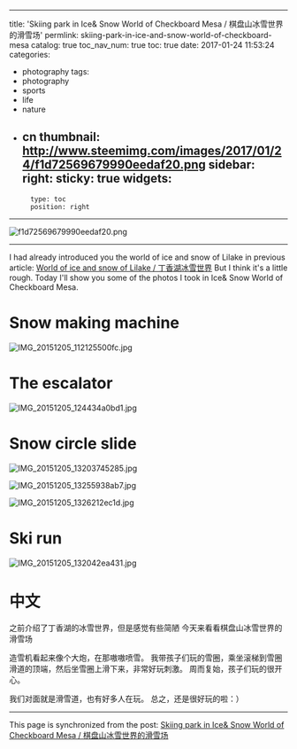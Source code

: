 
---
title: 'Skiing park in Ice& Snow World of Checkboard Mesa / 棋盘山冰雪世界的滑雪场'
permlink: skiing-park-in-ice-and-snow-world-of-checkboard-mesa
catalog: true
toc_nav_num: true
toc: true
date: 2017-01-24 11:53:24
categories:
- photography
tags:
- photography
- sports
- life
- nature
- cn
thumbnail: http://www.steemimg.com/images/2017/01/24/f1d72569679990eedaf20.png
sidebar:
    right:
        sticky: true
widgets:
    -
        type: toc
        position: right
---


![f1d72569679990eedaf20.png](http://www.steemimg.com/images/2017/01/24/f1d72569679990eedaf20.png)

----
I had already introduced you the world of ice and snow of Lilake in previous article: 
[World of ice and snow of Lilake / 丁香湖冰雪世界](https://steemit.com/photography/@oflyhigh/world-of-ice-and-snow-of-lilake)
But I think it's a little rough.
Today I'll show you some of the photos I took in Ice& Snow World of Checkboard Mesa.

# Snow making machine
![IMG_20151205_112125500fc.jpg](http://www.steemimg.com/images/2017/01/24/IMG_20151205_112125500fc.jpg)

# The escalator
![IMG_20151205_124434a0bd1.jpg](http://www.steemimg.com/images/2017/01/24/IMG_20151205_124434a0bd1.jpg)

# Snow circle slide 
![IMG_20151205_13203745285.jpg](http://www.steemimg.com/images/2017/01/24/IMG_20151205_13203745285.jpg)

![IMG_20151205_13255938ab7.jpg](http://www.steemimg.com/images/2017/01/24/IMG_20151205_13255938ab7.jpg)


![IMG_20151205_1326212ec1d.jpg](http://www.steemimg.com/images/2017/01/24/IMG_20151205_1326212ec1d.jpg)

# Ski run 
![IMG_20151205_132042ea431.jpg](http://www.steemimg.com/images/2017/01/24/IMG_20151205_132042ea431.jpg)

# 中文

之前介绍了丁香湖的冰雪世界，但是感觉有些简陋
今天来看看棋盘山冰雪世界的滑雪场

造雪机看起来像个大炮，在那嗷嗷喷雪。
我带孩子们玩的雪圈，乘坐滚梯到雪圈滑道的顶端，然后坐雪圈上滑下来，非常好玩刺激。
周而复始，孩子们玩的很开心。

我们对面就是滑雪道，也有好多人在玩。
总之，还是很好玩的啦：）

- - -

This page is synchronized from the post: [Skiing park in Ice& Snow World of Checkboard Mesa / 棋盘山冰雪世界的滑雪场](https://steemit.com/@oflyhigh/skiing-park-in-ice-and-snow-world-of-checkboard-mesa)
